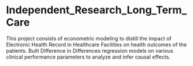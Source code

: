 # Independent_Research_Long_Term_Care
This project consists of econometric modeling to distill the impact of Electronic Health Record in Healthcare Facilities on health outcomes of the patients. Built Difference in Differences regression models on various clinical performance parameters to analyze and infer causal effects.
